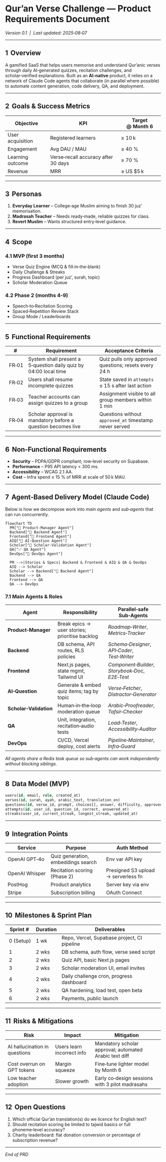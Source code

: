 # Qur’an Verse Challenge — Product Requirements Document

_Version 0.1  |  Last updated: 2025‑08‑07_

---

## 1  Overview

A gamified SaaS that helps users memorise and understand Qur’anic verses through daily AI‑generated quizzes, recitation challenges, and scholar‑verified explanations. Built as an **AI‑native** product, it relies on a network of Claude Code agents that collaborate (in parallel where possible) to automate content generation, code delivery, QA, and deployment.

---

## 2  Goals & Success Metrics

| Objective        | KPI                                 | Target @ Month 6 |
| ---------------- | ----------------------------------- | ---------------- |
| User acquisition | Registered learners                 | ≥ 10 k           |
| Engagement       | Avg DAU / MAU                       | ≥ 40 %           |
| Learning outcome | Verse‑recall accuracy after 30 days | ≥ 70 %           |
| Revenue          | MRR                                 | ≥ US \$5 k       |

---

## 3  Personas

1. **Everyday Learner** – College‑age Muslim aiming to finish 30 juz’ memorisation.
2. **Madrasah Teacher** – Needs ready‑made, reliable quizzes for class.
3. **Revert Muslim** – Wants structured entry‑level guidance.

---

## 4  Scope

### 4.1 MVP (first 3 months)

- Verse Quiz Engine (MCQ & fill‑in‑the‑blank)
- Daily Challenge & Streaks
- Progress Dashboard (per juz’, surah, topic)
- Scholar Moderation Queue

### 4.2 Phase 2 (months 4‑9)

- Speech‑to‑Recitation Scoring
- Spaced‑Repetition Review Stack
- Group Mode / Leaderboards

---

## 5  Functional Requirements

| #      | Requirement                                                      | Acceptance Criteria                                    |
| ------ | ---------------------------------------------------------------- | ------------------------------------------------------ |
|  FR‑01 | System shall present a 5‑question daily quiz by 04:00 local time | Quiz pulls only approved questions; resets every 24 h  |
|  FR‑02 | Users shall resume incomplete quizzes                            | State saved in `attempts` ≤ 15 s after last action     |
|  FR‑03 | Teacher accounts can assign quizzes to a group                   | Assignment visible to all group members within 1 min   |
|  FR‑04 | Scholar approval is mandatory before a question becomes live     | Questions without `approved_at` timestamp never served |

---

## 6  Non‑Functional Requirements

- **Security** – PDPA/GDPR compliant; row‑level security on Supabase.
- **Performance** – P95 API latency < 300 ms.
- **Accessibility** – WCAG 2.1 AA.
- **Cost** – Infra spend ≤ 15 % of MRR at scale of 50 k MAU.

---

## 7  Agent‑Based Delivery Model (Claude Code)

Below is how we decompose work into _main agents_ and _sub‑agents_ that can run concurrently.

```mermaid
flowchart TD
  PM["🧭 Product‑Manager Agent"]
  Backend["🔧 Backend Agent"]
  Frontend["🎨 Frontend Agent"]
  AIQ["🤖 AI‑Question Agent"]
  Scholar["📜 Scholar‑Validation Agent"]
  QA["✅ QA Agent"]
  DevOps["🚀 DevOps Agent"]

  PM -->|Stories & Specs| Backend & Frontend & AIQ & QA & DevOps
  AIQ --> Scholar
  Scholar --> Backend["🔧 Backend Agent"]
  Backend --> QA
  Frontend --> QA
  QA --> DevOps
```

### 7.1 Main Agents & Roles

| Agent                  | Responsibility                                 | Parallel‑safe Sub‑Agents                         |
| ---------------------- | ---------------------------------------------- | ------------------------------------------------ |
| **Product‑Manager**    | Break epics → user stories; prioritise backlog | _Roadmap‑Writer_, _Metrics‑Tracker_              |
| **Backend**            | DB schema, API routes, RLS policies            | _Schema‑Designer_, _API‑Coder_, _Test‑Writer_    |
| **Frontend**           | Next.js pages, state mgmt, Tailwind UI         | _Component‑Builder_, _Storybook‑Doc_, _E2E‑Test_ |
| **AI‑Question**        | Generate & embed quiz items; tag by topic      | _Verse‑Fetcher_, _Distractor‑Generator_          |
| **Scholar‑Validation** | Human‑in‑the‑loop moderation queue             | _Arabic‑Proofreader_, _Tafsir‑Checker_           |
| **QA**                 | Unit, integration, recitation‑audio tests      | _Load‑Tester_, _Accessibility‑Auditor_           |
| **DevOps**             | CI/CD, Vercel deploy, cost alerts              | _Pipeline‑Maintainer_, _Infra‑Guard_             |

_All agents share a Redis task queue so sub‑agents can work independently without blocking siblings._

---

## 8  Data Model (MVP)

```sql
users(id, email, role, created_at)
verses(id, surah, ayah, arabic_text, translation_en)
questions(id, verse_id, prompt, choices[], answer, difficulty, approved_at)
attempts(id, user_id, question_id, correct, answered_at)
streaks(user_id, current_streak, longest_streak, updated_at)
```

---

## 9  Integration Points

| Service        | Purpose                            | Auth Method                         |
| -------------- | ---------------------------------- | ----------------------------------- |
| OpenAI GPT‑4o  | Quiz generation, embeddings search | Env var API key                     |
| OpenAI Whisper | Recitation scoring (Phase 2)       | Presigned S3 upload → serverless fn |
| PostHog        | Product analytics                  | Server key via env                  |
| Stripe         | Subscription billing               | OAuth Connect                       |

---

## 10  Milestones & Sprint Plan

| Sprint #   | Duration | Deliverables                                |
| ---------- | -------- | ------------------------------------------- |
|  0 (Setup) | 1 wk     | Repo, Vercel, Supabase project, CI pipeline |
|  1         | 2 wks    | DB schema, auth flow, verse seed script     |
|  2         | 2 wks    | Quiz API, basic Next.js pages               |
|  3         | 2 wks    | Scholar moderation UI, email invites        |
|  4         | 2 wks    | Daily challenge cron, progress dashboard    |
|  5         | 2 wks    | QA hardening, load test, open beta          |
|  6         | 2 wks    | Payments, public launch                     |

---

## 11  Risks & Mitigations

| Risk                          | Impact                     | Mitigation                                             |
| ----------------------------- | -------------------------- | ------------------------------------------------------ |
| AI hallucination in questions | Users learn incorrect info | Mandatory scholar approval; automated Arabic text diff |
| Cost overrun on GPT tokens    | Margin squeeze             | Fine‑tune lighter model by Month 6                     |
| Low teacher adoption          | Slower growth              | Early co‑design sessions with 3 pilot madrasahs        |

---

## 12  Open Questions

1. Which official Qur’an translation(s) do we licence for English text?
2. Should recitation scoring be limited to tajwid basics or full phoneme‑level accuracy?
3. Charity leaderboard: flat donation conversion or percentage of subscription revenue?

---

_End of PRD_
